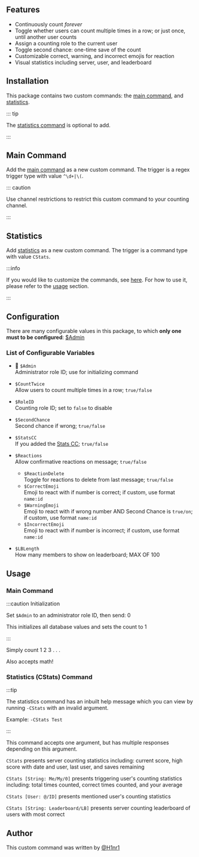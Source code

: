 ## Features

- Continuously count *forever*
- Toggle whether users can count multiple times in a row; or just once, until another user counts
- Assign a counting role to the current user
- Toggle second chance: one-time save of the count
- Customizable correct, warning, and incorrect emojis for reaction
- Visual statistics including server, user, and leaderboard

## Installation

This package contains two custom commands: the [main command](https://github.com/H1nr1/yagpdb-cc/blob/master/src/fun/counting/main.go.tmpl), and [statistics](https://github.com/H1nr1/yagpdb-cc/blob/master/src/fun/counting/stats.go.tmpl).

::: tip

The [statistics command](https://yagpdb-cc.github.io/fun/counting-v2/stats) is optional to add.

:::

## Main Command

Add the [main command](https://github.com/H1nr1/yagpdb-cc/blob/master/src/fun/counting/main.go.tmpl) as a new custom command. The trigger is a regex trigger type with value `^\d+|\(`.

::: caution

Use channel restrictions to restrict this custom command to your counting channel.

:::

## Statistics

Add [statistics](https://github.com/H1nr1/yagpdb-cc/blob/master/src/fun/counting/stats.go.tmpl) as a new custom command. The trigger is a command type with value `CStats`.

:::info

If you would like to customize the commands, see [here](overview/#configuration). For how to use it, please refer to the [usage](overview/#usage) section.

:::

## Configuration

There are many configurable values in this package, to which **only one must to be configured**: [$Admin](https://github.com/H1nr1/yagpdb-cc/edit/master/website/docs/fun/counting/overview.md#list-of-configurable-variables)

### List of Configurable Variables

- 📌 `$Admin`<br />
Administrator role ID; use for initializing command

- `$CountTwice`<br />
Allow users to count multiple times in a row; `true/false`

- `$RoleID`<br />
Counting role ID; set to `false` to disable

- `$SecondChance`<br />
Second chance if wrong; `true/false`

- `$StatsCC`<br />
If you added the [Stats CC](https://github.com/H1nr1/yagpdb-cc/blob/master/src/fun/counting/stats.go.tmpl); `true/false`

- `$Reactions`<br />
Allow confirmative reactions on message; `true/false`

  - `$ReactionDelete`<br />
  Toggle for reactions to delete from last message; `true/false`
  - `$CorrectEmoji`<br />
  Emoji to react with if number is correct; if custom, use format `name:id`
  - `$WarningEmoji`<br />
  Emoji to react with if wrong number AND Second Chance is `true/on`; if custom, use format `name:id`
  - `$IncorrectEmoji`<br />
  Emoji to react with if number is incorrect; if custom, use format `name:id`

- `$LBLength`<br />
How many members to show on leaderboard; MAX OF 100


## Usage

### Main Command

:::caution Initialization

Set `$Admin` to an administrator role ID, then send: 0

This initializes all database values and sets the count to 1

:::

Simply count 1 2 3 . . . 

Also accepts math!

### Statistics (CStats) Command

:::tip

The statistics command has an inbuilt help message which you can view by running `-CStats` with an invalid argument.

Example: `-CStats Test`

:::

This command accepts one argument, but has multiple responses depending on this argument.

`CStats` presents server counting statistics including: current score, high score with date and user, last user, and saves remaining

`CStats [String: Me/My/0]` presents triggering user's counting statistics including: total times counted, correct times counted, and your average

`CStats [User: @/ID]` presents mentioned user's counting statistics

`CStats [String: Leaderboard/LB]` presents server counting leaderboard of users with most correct

## Author

This custom command was written by [@H1nr1](https://github.com/H1nr1)
